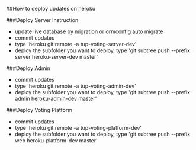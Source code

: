 ##How to deploy updates on heroku

###Deploy Server Instruction

- update live database by migration or ormconfig auto migrate
- commit updates
- type 'heroku git:remote -a tup-voting-server-dev'
- deploy the subfolder you want to deploy, type 'git subtree push --prefix server heroku-server-dev master'

###Deploy Admin

- commit updates
- type 'heroku git:remote -a tup-voting-admin-dev'
- deploy the subfolder you want to deploy, type 'git subtree push --prefix admin heroku-admin-dev master'

###Deploy Voting Platform

- commit updates
- type 'heroku git:remote -a tup-voting-platform-dev'
- deploy the subfolder you want to deploy, type 'git subtree push --prefix web heroku-platform-dev master'
